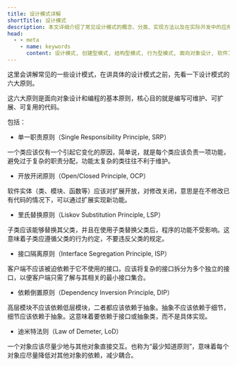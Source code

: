 ```yaml
---
title: 设计模式详解
shortTitle: 设计模式
description: 本文详细介绍了常见设计模式的概念、分类、实现方法以及在实际开发中的应用场景和最佳实践。
head:
  - - meta
    - name: keywords
      content: 设计模式, 创建型模式, 结构型模式, 行为型模式, 面向对象设计, 软件工程
---
```



这里会讲解常见的一些设计模式，在讲具体的设计模式之前，先看一下设计模式的六大原则。

这六大原则是面向对象设计和编程的基本原则，核心目的就是编写可维护、可扩展、可复用的代码。

包括：

* 单一职责原则（Single Responsibility Principle, SRP）

一个类应该仅有一个引起它变化的原因，简单说，就是每个类应该负责一项功能，避免过于复杂的职责分配，功能太复杂的类往往不利于维护。

* 开放开闭原则（Open/Closed Principle, OCP）

软件实体（类、模块、函数等）应该对扩展开放，对修改关闭，意思是在不修改已有代码的情况下，可以通过扩展实现新功能。

* 里氏替换原则（Liskov Substitution Principle, LSP）

子类应该能够替换其父类，并且在使用子类替换父类后，程序的功能不受影响。这意味着子类应遵循父类的行为约定，不要违反父类的规定。


* 接口隔离原则（Interface Segregation Principle, ISP）

客户端不应该被迫依赖于它不使用的接口。应该将复杂的接口拆分为多个独立的接口，以便客户端只需了解与其相关的最小接口集合。

* 依赖倒置原则（Dependency Inversion Principle, DIP）

高层模块不应该依赖低层模块，二者都应该依赖于抽象。抽象不应该依赖于细节，细节应该依赖于抽象。这意味着要依赖于接口或抽象类，而不是具体实现。

* 迪米特法则（Law of Demeter, LoD）

一个对象应该尽量少地与其他对象直接交互。也称为“最少知道原则”，意味着每个对象应尽量降低对其他对象的依赖，减少耦合。


